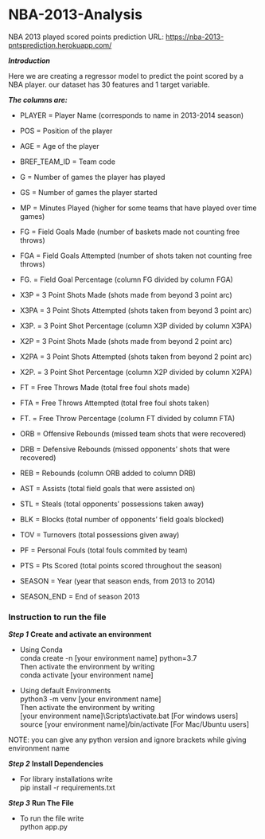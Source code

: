 # NBA-2013-Analysis
NBA 2013 played scored points prediction URL: https://nba-2013-pntsprediction.herokuapp.com/

***Introduction***

Here we are creating a regressor model to predict the point scored by a NBA player. our dataset has 30 features and 1 target variable.

***The columns are:***

- PLAYER = Player Name (corresponds to name in 2013-2014 season)

- POS = Position of the player

- AGE = Age of the player

- BREF_TEAM_ID  = Team code

- G = Number of games the player has played

- GS = Number of games the player started

- MP = Minutes Played (higher for some teams that have played over time games)

- FG = Field Goals Made (number of baskets made not counting free throws)

- FGA = Field Goals Attempted (number of shots taken not counting free throws)

- FG. = Field Goal Percentage (column FG divided by column FGA)

- X3P = 3 Point Shots Made (shots made from beyond 3 point arc)

- X3PA = 3 Point Shots Attempted (shots taken from beyond 3 point arc)

- X3P. = 3 Point Shot Percentage (column X3P divided by column X3PA)

- X2P = 3 Point Shots Made (shots made from beyond 2 point arc)

- X2PA = 3 Point Shots Attempted (shots taken from beyond 2 point arc)

- X2P. = 3 Point Shot Percentage (column X2P divided by column X2PA)

- FT = Free Throws Made (total free foul shots made)

- FTA = Free Throws Attempted (total free foul shots taken)

- FT. = Free Throw Percentage (column FT divided by column FTA)

- ORB = Offensive Rebounds (missed team shots that were recovered)

- DRB = Defensive Rebounds (missed opponents’ shots that were recovered)

- REB = Rebounds (column ORB added to column DRB)

- AST = Assists (total field goals that were assisted on)

- STL = Steals (total opponents’ possessions taken away)

- BLK = Blocks (total number of opponents’ field goals blocked)

- TOV = Turnovers (total possessions given away)

- PF = Personal Fouls (total fouls commited by team)

- PTS = Pts Scored (total points scored throughout the season)

- SEASON = Year (year that season ends, from 2013 to 2014)

- SEASON_END = End of season 2013

### Instruction to run the file
***Step 1***
**Create and activate an environment**
- Using Conda <br>
conda create -n [your environment name] python=3.7 <br>
Then activate the environment by writing <br>
conda activate [your environment name] <br>

- Using default Environments <br>
python3 -m venv [your environment name] <br>
Then activate the environment by writing <br>
[your environment name]\Scripts\activate.bat [For windows users] <br>
source [your environment name]/bin/activate [For Mac/Ubuntu users] <br>

NOTE: you can give any python version and ignore brackets while giving environment name

***Step 2***
**Install Dependencies**
- For library installations  write <br>
pip install -r requirements.txt 

***Step 3***
**Run The File**
- To run the file write <br>
python app.py
